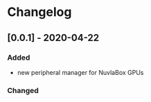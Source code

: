 # Changelog
## [0.0.1] - 2020-04-22
### Added 
- new peripheral manager for NuvlaBox GPUs
### Changed



